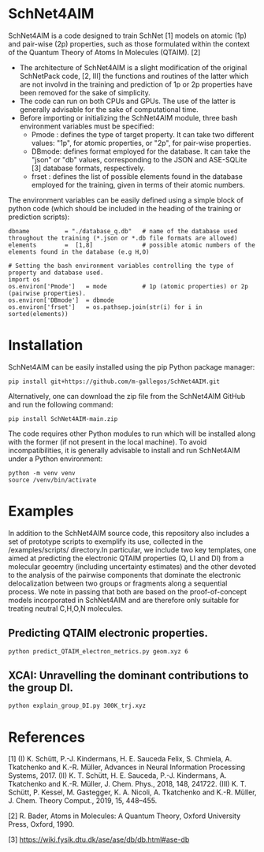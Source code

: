 # SchNet4AIM

SchNet4AIM is a code designed to train SchNet [1] models on atomic (1p) and pair-wise (2p) 
properties, such as those formulated within the context of the Quantum Theory of Atoms In Molecules (QTAIM). [2]

* The architecture of SchNet4AIM is a slight modification of the original SchNetPack code, [2, III] the functions
and routines of the latter which are not involvd in the training and prediction of 1p or 2p properties have been removed
for the sake of simplicity.
* The code can run on both CPUs and GPUs. The use of the latter is generally advisable for the sake of computational
time.
* Before importing or initializing the SchNet4AIM module, three bash environment variables must be specified:
  * Pmode : defines the type of target property. It can take two different values: "1p", for atomic properties, or "2p", for pair-wise properties.
  * DBmode: defines format employed for the database. It can take the "json" or "db" values, corresponding to the JSON and ASE-SQLite [3] database formats, respectively.
  * frset : defines the list of possible elements found in the database employed for the training, given in terms of their atomic numbers.

The environment variables can be easily defined using a simple block of python code (which should be included in the heading of the training or prediction scripts):

    dbname          = "./database_q.db"   # name of the database used throughout the training (*.json or *.db file formats are allowed)
    elements        =  [1,8]              # possible atomic numbers of the elements found in the database (e.g H,O)
    
    # Setting the bash environment variables controlling the type of property and database used.
    import os
    os.environ['Pmode']   = mode          # 1p (atomic properties) or 2p (pairwise properties).
    os.environ['DBmode']  = dbmode
    os.environ['frset']   = os.pathsep.join(str(i) for i in sorted(elements))



# Installation

SchNet4AIM can be easily installed using the pip Python package manager:

    pip install git+https://github.com/m-gallegos/SchNet4AIM.git

Alternatively, one can download the zip file from the SchNet4AIM GitHub and run the following command:

    pip install SchNet4AIM-main.zip

The code requires other Python modules to run which will be installed along with the former (if not present in the local machine). To avoid incompatibilities, it is generally advisable to install and run SchNet4AIM under a Python environment:

    python -m venv venv
    source /venv/bin/activate  

# Examples

In addition to the SchNet4AIM source code, this repository also includes a set of prototype scripts to exemplify its use, collected in the /examples/scripts/ directory.In particular, we include two key templates, one aimed at predicting the electronic QTAIM properties (Q, LI and DI) from a molecular geoemtry (including uncertainty estimates) and the other devoted to the analysis of the pairwise components that dominate the electronic delocalization between two groups or fragments along a sequential process. We note in passing that both are based on the proof-of-concept models incorporated in SchNet4AIM and are therefore only suitable for treating neutral C,H,O,N molecules.

## Predicting QTAIM electronic properties.

    python predict_QTAIM_electron_metrics.py geom.xyz 6

## XCAI: Unravelling the dominant contributions to the group DI.

    python explain_group_DI.py 300K_trj.xyz

# References

[1] (I) K. Schütt, P.-J. Kindermans, H. E. Sauceda Felix, S. Chmiela, A. Tkatchenko and K.-R. Müller, Advances in Neural Information Processing Systems, 2017. (II) K. T. Schütt, H. E. Sauceda, P.-J. Kindermans, A. Tkatchenko and K.-R. Müller, J. Chem. Phys., 2018, 148, 241722. (III)  K. T. Schütt, P. Kessel, M. Gastegger, K. A. Nicoli, A. Tkatchenko and K.-R. Müller, J. Chem. Theory Comput., 2019, 15, 448–455.

[2] R. Bader, Atoms in Molecules: A Quantum Theory, Oxford University Press, Oxford, 1990.

[3] https://wiki.fysik.dtu.dk/ase/ase/db/db.html#ase-db
